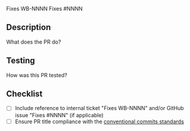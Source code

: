 Fixes WB-NNNN
Fixes #NNNN

Description
-----------
What does the PR do?

Testing
-------
How was this PR tested?

Checklist
-------
- [ ] Include reference to internal ticket "Fixes WB-NNNN" and/or GitHub issue "Fixes #NNNN" (if applicable)
- [ ] Ensure PR title compliance with the [conventional commits standards](https://github.com/wandb/wandb/blob/master/CONTRIBUTING.md#conventional-commits)
